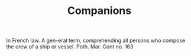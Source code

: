 ---
title: Companions
letter: C
permalink: "/definitions/bld-companions.html"
body: In French law. A gen-eral term, comprehending all persons who compose the crew
  of a ship or vessel. Poth. Mar. Cont no. 163
published_at: '2018-07-07'
source: Black's Law Dictionary 2nd Ed (1910)
layout: post
---
